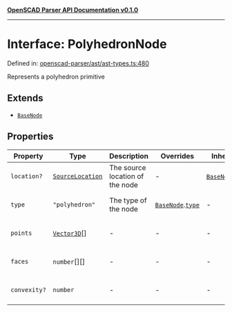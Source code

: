 [**OpenSCAD Parser API Documentation v0.1.0**](../README.md)

***

# Interface: PolyhedronNode

Defined in: [openscad-parser/ast/ast-types.ts:480](https://github.com/holistic-stack/openscad-tree-sitter/blob/57470856b239e8ae819e2b2fa40ff65d8c04912f/packages/openscad-parser/src/lib/openscad-parser/ast/ast-types.ts#L480)

Represents a polyhedron primitive

## Extends

- [`BaseNode`](BaseNode.md)

## Properties

| Property | Type | Description | Overrides | Inherited from | Defined in |
| ------ | ------ | ------ | ------ | ------ | ------ |
| <a id="location"></a> `location?` | [`SourceLocation`](SourceLocation.md) | The source location of the node | - | [`BaseNode`](BaseNode.md).[`location`](BaseNode.md#location) | [openscad-parser/ast/ast-types.ts:58](https://github.com/holistic-stack/openscad-tree-sitter/blob/57470856b239e8ae819e2b2fa40ff65d8c04912f/packages/openscad-parser/src/lib/openscad-parser/ast/ast-types.ts#L58) |
| <a id="type"></a> `type` | `"polyhedron"` | The type of the node | [`BaseNode`](BaseNode.md).[`type`](BaseNode.md#type) | - | [openscad-parser/ast/ast-types.ts:481](https://github.com/holistic-stack/openscad-tree-sitter/blob/57470856b239e8ae819e2b2fa40ff65d8c04912f/packages/openscad-parser/src/lib/openscad-parser/ast/ast-types.ts#L481) |
| <a id="points"></a> `points` | [`Vector3D`](../type-aliases/Vector3D.md)[] | - | - | - | [openscad-parser/ast/ast-types.ts:482](https://github.com/holistic-stack/openscad-tree-sitter/blob/57470856b239e8ae819e2b2fa40ff65d8c04912f/packages/openscad-parser/src/lib/openscad-parser/ast/ast-types.ts#L482) |
| <a id="faces"></a> `faces` | `number`[][] | - | - | - | [openscad-parser/ast/ast-types.ts:483](https://github.com/holistic-stack/openscad-tree-sitter/blob/57470856b239e8ae819e2b2fa40ff65d8c04912f/packages/openscad-parser/src/lib/openscad-parser/ast/ast-types.ts#L483) |
| <a id="convexity"></a> `convexity?` | `number` | - | - | - | [openscad-parser/ast/ast-types.ts:484](https://github.com/holistic-stack/openscad-tree-sitter/blob/57470856b239e8ae819e2b2fa40ff65d8c04912f/packages/openscad-parser/src/lib/openscad-parser/ast/ast-types.ts#L484) |
